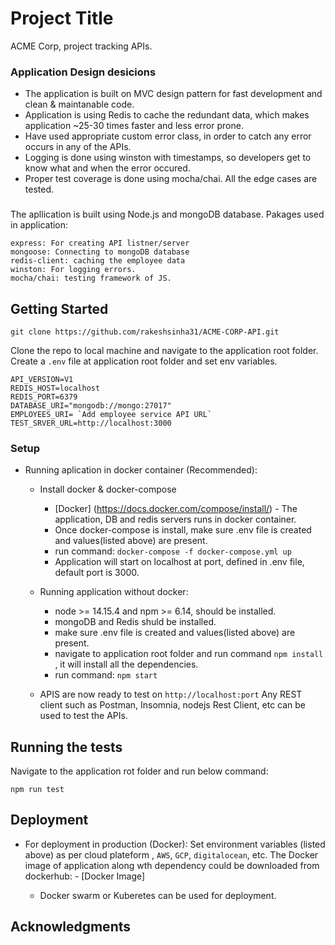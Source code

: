 # Project Title

ACME Corp, project tracking APIs.

### Application Design desicions

- The application is built on MVC design pattern for fast development and clean & maintanable code.
- Application is using Redis to cache the redundant data, which makes application ~25-30 times faster and less error prone.
- Have used appropriate custom error class, in order to catch any error occurs in any of the APIs.
- Logging is done using winston with timestamps, so developers get to know what and when the error occured.
- Proper test coverage is done using mocha/chai. All the edge cases are tested.

###

The apllication is built using Node.js and mongoDB database. Pakages used in application:

```
express: For creating API listner/server
mongoose: Connecting to mongoDB database
redis-client: caching the employee data
winston: For logging errors.
mocha/chai: testing framework of JS.
```

## Getting Started

`git clone https://github.com/rakeshsinha31/ACME-CORP-API.git`

Clone the repo to local machine and navigate to the application root folder. Create a `.env` file at application root folder and set env variables.

```
API_VERSION=V1
REDIS_HOST=localhost
REDIS_PORT=6379
DATABASE_URI="mongodb://mongo:27017"
EMPLOYEES_URI= `Add employee service API URL`
TEST_SRVER_URL=http://localhost:3000
```

### Setup

- Running aplication in docker container (Recommended):

  - Install docker & docker-compose

    - [Docker] (https://docs.docker.com/compose/install/) - The application, DB and redis servers runs in docker container.

    * Once docker-compose is install, make sure .env file is created and values(listed above) are present.
    * run command: `docker-compose -f docker-compose.yml up`
    * Application will start on localhost at port, defined in .env file, default port is 3000.

  - Running application without docker:

    - node >= 14.15.4 and npm >= 6.14, should be installed.
    - mongoDB and Redis shuld be installed.
    - make sure .env file is created and values(listed above) are present.
    - navigate to application root folder and run command `npm install` , it will install all the dependencies.
    - run command: `npm start`

  - APIS are now ready to test on `http://localhost:port` Any REST client such as Postman, Insomnia, nodejs Rest Client, etc can be used to test the APIs.

## Running the tests

Navigate to the application rot folder and run below command:

```
npm run test
```

## Deployment

- For deployment in production (Docker):
  Set environment variables (listed above) as per cloud plateform , `AWS`, `GCP`, `digitalocean`, etc.
  The Docker image of application along wth dependency could be downloaded from dockerhub: - [Docker Image] <URL>
  - Docker swarm or Kuberetes can be used for deployment.

## Acknowledgments
